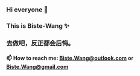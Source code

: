 ### Hi everyone 👋

### This is Biste-Wang ✨

### 去做吧，反正都会后悔。

#### 📫 How to reach me: Biste.Wang@outlook.com or Biste.Wang@gmail.com


<!--
**Biste-Wang/Biste-Wang** is a ✨ _special_ ✨ repository because its `README.md` (this file) appears on your GitHub profile.

Here are some ideas to get you started:

- 🔭 I’m currently working on ...
- 🌱 I’m currently learning ...
- 👯 I’m looking to collaborate on ...
- 🤔 I’m looking for help with ...
- 💬 Ask me about ...
- 📫 How to reach me: ...
- 😄 Pronouns: ...
- ⚡ Fun fact: ...
-->
